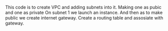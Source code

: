 This code is to create VPC and adding subnets into it.
Making one as pubic and one as private
On subnet 1 we launch an instance.
And then as to make public we create internet gateway.
Create a routing table and assosiate with gateway.
